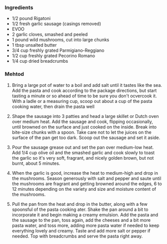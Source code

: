 ### Ingredients
- 1/2 pound Rigatoni
- 1/2 fresh garlic sausage (casings removed)
- EVOO
- 2 garlic cloves, smashed and peeled
- 1 pound wild mushrooms, cut into large chunks
- 1 tbsp unsalted butter
- 3/4 cup freshly grated Parmigiano-Reggiano
- 1/2 cup freshly grated Pecorino Romano
- 1/4 cup dried breadcrumbs

### Mehtod
1. Bring a large pot of water to a boil and add salt until it tastes like the sea.  Add the pasta and cook according to the package directions, but start tasting a minute or so ahead of time to be sure you don't ocvercook it.  With a ladle or a measuring cup, scoop out about a cup of the pasta cooking water, then drain the pasta well
   
2. Shape the sausage into 3 patties and head a large skillet or Dutch oven over medium heat.  Add the sausage and cook, flipping occasionally, until browned on the surface and just cooked on the inside.  Break into bite-size chunks with a spoon.  Take care not to let the juices on the surface of the pan get too dark.  Scoop out the sausage and set it aside.
   
3. Pour the sausage grease out and set the pan over medium-low heat.  Add 1/4 cup olive oil and the smashed garlic and cook slowly to toast the garlic so it's very soft, fragrant, and nicely golden brown, but not burnt, about 5 minutes.
   
4. When the garlic is good, increase the heat to medium-high and drop in the mushrooms.  Season generously with salt and pepper and saute until the mushrooms are fragrant and getting browned around the edges, 6 to 12 minutes depending on the variety and size and moisture content of the mushrooms.
   
5. Pull the pan from the heat and drop in the butter, along with a few spoonsful of the pasta cooking ater.  Shake the pan around a bit to incorporate it and begin making a creamy emulsion.  Add the pasta and the sausage to the pan, toss again, add the cheeses and a bit more pasta water, and toss more, adding more pasta water if needed to keep everything lovely and creamy.  Taste and add more salt or pepper if needed.  Top with breadcrumbs and serve the pasta right away.
